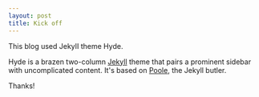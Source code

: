 ```yaml
---
layout: post
title: Kick off 
---
```

This blog used JekyII theme Hyde.

Hyde is a brazen two-column [Jekyll](http://jekyllrb.com) theme that pairs a prominent sidebar with uncomplicated content. It's based on [Poole](http://getpoole.com), the Jekyll butler.

Thanks!
